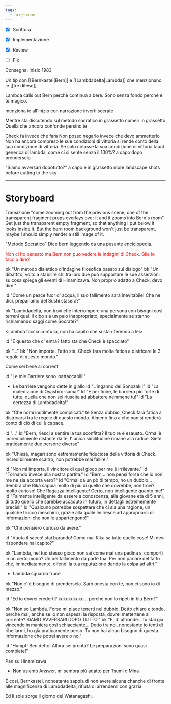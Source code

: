 ```yaml
---
tags:
  - arc/scene
---
```

- [x] Scrittura
- [x] Implementazione
- [x] Review
- [ ] Fix


Consegna: Inizio 1983

Un tip con [[Bernkastel|Bern]] e [[Lambdadelta|Lambda]] che menzionano le [[tre difese]]. 

Lambda calls out Bern perchè continua a bere. Sono senza fondo perchè è te magico.


menziona te all'inizio con narrazione
inverti socrate

Mentre sta discutendo sul metodo socratico in grassetto
numeri in grassetto
Quella che ancora confonde persino te

Check fa invece che farà
Non posso negarlo invece che devo ammetterlo
Non ha ancora compreso le sue condizioni di vittoria
si rende conto della sua condizione di vittoria.
Se solo notasse la sua condizione di vittoria
taunt generica di lambda, come ci si sente senza il 100%?
a capo dopo prendersela

"Siamo avversari dopotutto?" a capo e in grassetto
more landscape shots before cutting to the sky

---

# Storyboard

Transizione
"come zooming out from the previous scene, one of the tramsparent fragment props overlays over it and it zooms into Bern's room"
Get just the transparent empty fragment, so that anything I put below it looks inside it.
But the bern room background won't just be transparent, maybe I should simply render a still image of it.

"Metodo Socratico"
Dice bern leggendo da una pesante enciclopedia.

<font color="#ff0000">Non ci ho pensato ma Bern non puo vedere le indagini di Check. Glie lo faccio dire?</font>


bk "Un metodo dialettico d'indagine filosofica basato sul dialogo"
bk "Un dibattito, volto a stabilire chi tra loro due può supportare le sue asserzioni su cosa spiega gli eventi di Hinamizawa. Non proprio adatto a Check, devo dire."

ld "Come un pesce fuor d' acqua, il suo fallimento sarà inevitabile! Che ne dici, prepariamo del Sushi stasera?"

bk "Lambdadelta, non trovi che interrompere una persona con bisogni così terreni quali il cibo sia un pelo inappropriato, specialmente se stanno richiamando saggi come Socrate?"

<Lambda faccia confusa, non ha capito che si sta riferendo a lei>

ld "E questo che c' entra? fatto sta che Check è spacciato"

bk "..."
bk "Non importa. Fatto stà, Check fara molta fatica a districare le 3 regole di questo mondo."

Come sei bene al corrent

ld "Le mie Barriere sono inattaccabili!"


- Le barriere vengono dette in giallo
ld "L'inganno dei Sonozaki!"
ld "La maledizione di Oyashiro-sama!"
ld "E per finire, le barriera più forte di tutte, quella che non sei riuscita ad abbattere nemmene tu!"
ld "La certezza di Lambdadelta!"

bk "Che nomi inutilmente complicati."
te
Senza dubbio, Check farà fatica a districarsi tra le regole di questo mondo. Almeno fino a che non si renderà conto di ciò di cui è capace.

ld "..."
ld "Bern, riesci a sentire la tua sconfitta? Il tuo re è esausto. Ormai è incredibilmente distante da te, l' unica similitudine rimane alla radice. Siete praticamente due persone diverse"

bk "Chissà, magari sono estremamente fiduciosa della vittoria di Check. Incredibilmente scaltro, non potrebbe mai fallire."

ld "Non mi importa, il vincitore di quel gioco per me è irrilevante."
ld "Tornando invece alla nostra partita."
ld "Bern... non pensi forse che io non me ne sia accorta vero?"
ld "Ormai da un pò di tempo, ho un dubbio... Sembra che Rika sappia molto di più di quello che dovrebbe, non trovi? molto curioso! Che Ragazza intelligente! Certo, non intelligente quanto me!"
ld "Talmente intelligente da essere a conoscenza, alla giovane età di 5 anni, di tutto quello che sarebbe accaduto in futuro, in dettagli estrememente precisi!"
ld "Qualcuno potrebbe sospettare che ci sia una ragione, un qualche trucco meschino, grazie alla quale lei riesce ad appropriarsi di informazioni che non le appartengono!"

bk "Che pensiero curioso da avere."

ld "Vuota il sacco! stai barando! Come mai Rika sa tutte quelle cose! Mi devi rispondere hai capito?"

bk "Lambda, nel tuo stesso gioco non sai come mai una pedina si comporti in un certo modo? Un bel fallimento da parte tua. Per non parlare del fatto che, immediatamente, difendi la tua reputazione dando la colpa ad altri."

- Lambda sguardo truce

bk "Non c' è bisogno di prendersela. Sarò onesta con te, non ci sono io di mezzo."

ld "Ed io dovrei crederti? kukukukuku... perchè non lo ripeti in blu Bern?"

bk "Non so Lambda. Forse mi piace tenerti nel dubbio. Detto chiaro e tondo, perché mai, anche se io non sapessi la risposta, dovrei mettertene al corrente? SIAMO AVVERSARI DOPO TUTTO."
bk "E, d' altronde... tu stai già vincendo in maniera così schiacciante... Detto tra noi, nonostante io tenti di ribellarmi, ho già praticamente perso. Tu non hai alcun bisogno di questa informazione che potrei avere o no."

ld "Humpf! Ben detto! Allora sei pronta? Le preparazioni sono quasi complete!"

Pan su Hinamizawa

- Non usiamo Answer, mi sembra più adatto per Tsumi o Mina

E così, Bernkastel, nonostante sappia di non avere alcuna chanche di fronte alle magnificenza di Lambdadelta, rifiuta di arrendersi con grazia.

Ed il sole sorge il giorno del Watanagashi.





